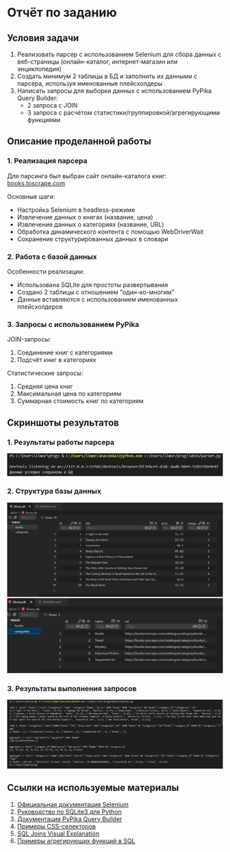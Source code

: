 # Отчёт по заданию

## Условия задачи

1. Реализовать парсер с использованием Selenium для сбора данных с веб-страницы (онлайн-каталог, интернет-магазин или энциклопедия)
2. Создать минимум 2 таблицы в БД и заполнить их данными с парсера, используя именованные плейсхолдеры
3. Написать запросы для выборки данных с использованием PyPika Query Builder:
   - 2 запроса с JOIN
   - 3 запроса с расчётом статистики/группировкой/агрегирующими функциями

## Описание проделанной работы

### 1. Реализация парсера

Для парсинга был выбран сайт онлайн-каталога книг: [books.toscrape.com](https://books.toscrape.com)

Основные шаги:
- Настройка Selenium в headless-режиме
- Извлечение данных о книгах (название, цена)
- Извлечение данных о категориях (название, URL)
- Обработка динамического контента с помощью WebDriverWait
- Сохранение структурированных данных в словари

### 2. Работа с базой данных

Особенности реализации:
- Использована SQLite для простоты развертывания
- Создано 2 таблицы с отношением "один-ко-многим"
- Данные вставляются с использованием именованных плейсхолдеров

### 3. Запросы с использованием PyPika

JOIN-запросы:
1. Соединение книг с категориями
2. Подсчёт книг в категориях

Статистические запросы:
1. Средняя цена книг
2. Максимальная цена по категориям
3. Суммарная стоимость книг по категориям

## Скриншоты результатов

### 1. Результаты работы парсера
![Парсинг данных](parser.png)

### 2. Структура базы данных
![Структура БД](booksBD.png)
![Структура БД](categoriesBD.png)

### 3. Результаты выполнения запросов
![Выполнение запросов](terminal.png)


## Ссылки на используемые материалы

1. [Официальная документация Selenium](https://www.selenium.dev/documentation/)
2. [Руководство по SQLite3 для Python](https://docs.python.org/3/library/sqlite3.html)
3. [Документация PyPika Query Builder](https://pypika.readthedocs.io/)
4. [Примеры CSS-селекторов](https://developer.mozilla.org/ru/docs/Web/CSS/CSS_Selectors)
5. [SQL Joins Visual Explanation](https://sql-joins.leopard.in.ua/)
6. [Примеры агрегирующих функций в SQL](https://www.w3schools.com/sql/sql_count_avg_sum.asp)
